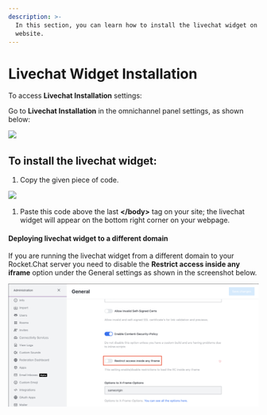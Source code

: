 ```yaml
---
description: >-
  In this section, you can learn how to install the livechat widget on your
  website.
---
```


# Livechat Widget Installation

To access **Livechat Installation** settings:

Go to **Livechat Installation** in the omnichannel panel settings, as shown below:

![](<../../.gitbook/assets/0 (10).png>)

## To install the livechat widget:

1. Copy the given piece of code.

![](<../../.gitbook/assets/1 (11).png>)

1. Paste this code above the last **\</body>** tag on your site; the livechat widget will appear on the bottom right corner on your webpage.

#### Deploying livechat widget to a different domain

If you are running the livechat widget from a different domain to your Rocket.Chat server you need to disable the **Restrict access inside any iframe** option under the General settings as shown in the screenshot below.&#x20;

![Administration > General](<../../.gitbook/assets/restrict-access-inside-any-iframe (1).png>)
